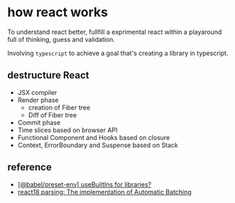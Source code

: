 # how react works
 To understand react better, fullfill a exprimental react within a playaround full of thinking, guess and validation.

Involving `typescript` to achieve a goal that's creating a library in typescript.

## destructure React
- JSX compiler
- Render phase
  - creation of Fiber tree
  - Diff of Fiber tree
- Commit phase
- Time slices based on browser API
- Functional Component and Hooks based on closure
- Context, ErrorBoundary and Suspense based on Stack

## reference
- [[@babel/preset-env] useBuiltIns for libraries?](https://github.com/babel/babel/issues/7267)
- [react18 parsing: The implementation of Automatic Batching](https://juejin.cn/post/7196313603426910269)
